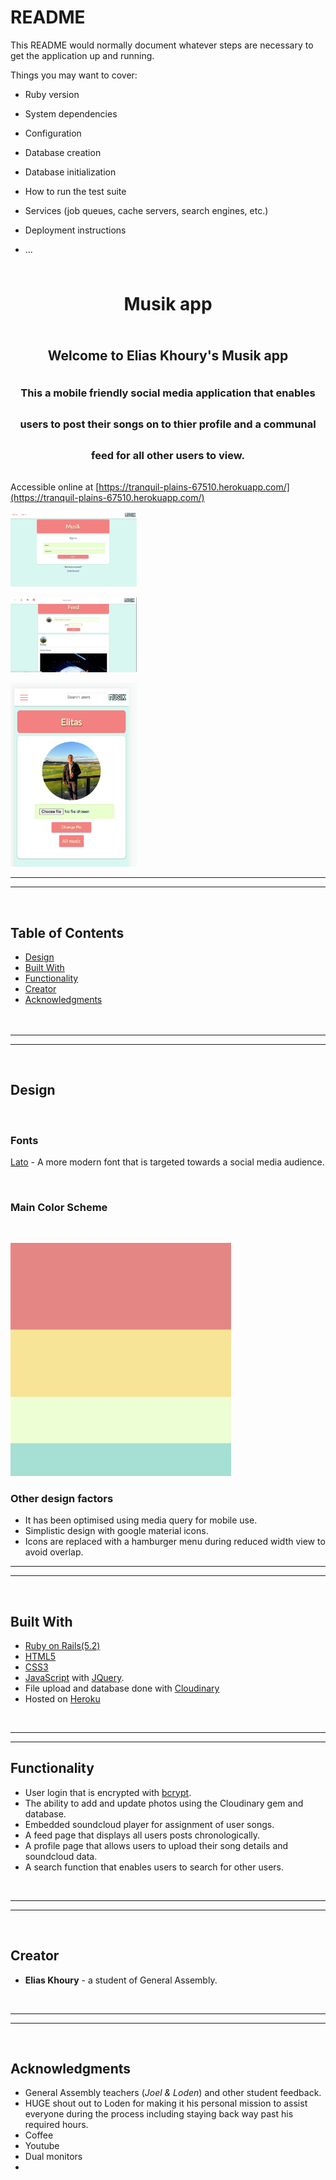 # README

This README would normally document whatever steps are necessary to get the
application up and running.

Things you may want to cover:

* Ruby version

* System dependencies

* Configuration

* Database creation

* Database initialization

* How to run the test suite

* Services (job queues, cache servers, search engines, etc.)

* Deployment instructions

* ...

<h1 style="text-align: center; line-height:  80px;">Musik app</h1>

<h2 style="text-align: center;">Welcome to Elias Khoury's Musik app</h2>

<h3 style="text-align: center; line-height: 50px;">This a mobile friendly social media application that enables users to post their songs on to thier profile and a communal feed for all other users to view.  </h3>



Accessible online at [https://tranquil-plains-67510.herokuapp.com/](https://tranquil-plains-67510.herokuapp.com/)

<p>
<img style="width: 40%; inliine; " alt="Font Example Screenshot" src="app/assets/images/ss1.png">
</p>
<p>
<img style="width: 40%; inliine; " alt="Font Example Screenshot" src="app/assets/images/ss2.png">
</p>
<img style="width: 40%; display: inliine; " alt="Font Example Screenshot" src="app/assets/images/ss3.png">
</p>

------
-----
<br>

## **Table of Contents**

- [Design](#design)
- [Built With](#built-with)
- [Functionality](#functionality)
- [Creator](#creator)
- [Acknowledgments](#acknowledgments)  
<br><br>
------
------
  <br>

## Design
<br>

### Fonts

[Lato](https://fonts.googleapis.com/css2?family=Lato&family=Press+Start+2P&display=swap) - A more modern font that is targeted towards a social media audience.   

<br>

### Main Color Scheme

<br>

<p line-height=50px>
<img style="width:70%; height: ;" alt="Color Palette" src="app/assets/images/s4.png">
</p>

### Other design factors
- It has been optimised using media query for mobile use.
- Simplistic design with google material icons.
- Icons are replaced with a hamburger menu during reduced width view to avoid overlap. 


-------
------

<br>

## Built With
- [Ruby on Rails(5.2)](https://rubyonrails.org/)
- [HTML5](https://www.w3schools.com/html/)
- [CSS3](https://www.w3schools.com/css/)
- [JavaScript](https://www.w3schools.com/js/DEFAULT.asp) with [JQuery](https://jquery.com/).
- File upload and database done with [Cloudinary](https://cloudinary.com/)
- Hosted on [Heroku](https://www.heroku.com/)

<br>

---
______

## Functionality
- User login that is encrypted with [bcrypt](https://www.npmjs.com/package/bcrypt).
- The ability to add and update photos using the Cloudinary gem and database.
- Embedded soundcloud player for assignment of user songs.
- A feed page that displays all users posts chronologically. 
- A profile page that allows users to upload their song details and soundcloud data.
- A search function that enables users to search for other users.


<br>

---
______

<br>

## Creator

- **Elias Khoury** - a student of General Assembly.

<br>

-----
----

<br>


## Acknowledgments 
- General Assembly teachers (*Joel & Loden*) and other student feedback. 
- HUGE shout out to Loden for making it his personal mission to assist everyone during the process including staying back way past his required hours. 
- Coffee
- Youtube
- Dual monitors
- 